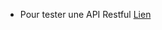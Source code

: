 - Pour tester une API Restful [Lien](https://www.univ-orleans.fr/iut-orleans/informatique/intra/tuto/php/rest3.html)
